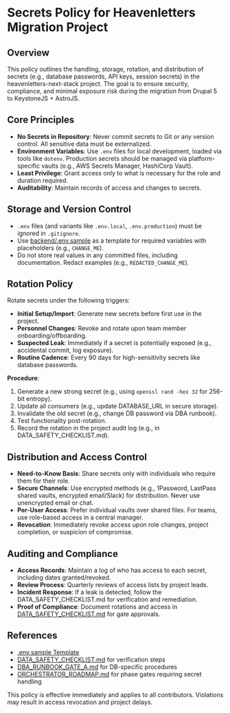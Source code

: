 # Secrets Policy for Heavenletters Migration Project

## Overview
This policy outlines the handling, storage, rotation, and distribution of secrets (e.g., database passwords, API keys, session secrets) in the heavenletters-next-stack project. The goal is to ensure security, compliance, and minimal exposure risk during the migration from Drupal 5 to KeystoneJS + AstroJS.

## Core Principles
- **No Secrets in Repository**: Never commit secrets to Git or any version control. All sensitive data must be externalized.
- **Environment Variables**: Use `.env` files for local development, loaded via tools like `dotenv`. Production secrets should be managed via platform-specific vaults (e.g., AWS Secrets Manager, HashiCorp Vault).
- **Least Privilege**: Grant access only to what is necessary for the role and duration required.
- **Auditability**: Maintain records of access and changes to secrets.

## Storage and Version Control
- `.env` files (and variants like `.env.local`, `.env.production`) must be ignored in `.gitignore`.
- Use [backend/.env.sample](heavenletters-next-stack/backend/.env.sample) as a template for required variables with placeholders (e.g., `CHANGE_ME`).
- Do not store real values in any committed files, including documentation. Redact examples (e.g., `REDACTED_CHANGE_ME`).

## Rotation Policy
Rotate secrets under the following triggers:
- **Initial Setup/Import**: Generate new secrets before first use in the project.
- **Personnel Changes**: Revoke and rotate upon team member onboarding/offboarding.
- **Suspected Leak**: Immediately if a secret is potentially exposed (e.g., accidental commit, log exposure).
- **Routine Cadence**: Every 90 days for high-sensitivity secrets like database passwords.

**Procedure**:
1. Generate a new strong secret (e.g., using `openssl rand -hex 32` for 256-bit entropy).
2. Update all consumers (e.g., update DATABASE_URL in secure storage).
3. Invalidate the old secret (e.g., change DB password via DBA runbook).
4. Test functionality post-rotation.
5. Record the rotation in the project audit log (e.g., in DATA_SAFETY_CHECKLIST.md).

## Distribution and Access Control
- **Need-to-Know Basis**: Share secrets only with individuals who require them for their role.
- **Secure Channels**: Use encrypted methods (e.g., 1Password, LastPass shared vaults, encrypted email/Slack) for distribution. Never use unencrypted email or chat.
- **Per-User Access**: Prefer individual vaults over shared files. For teams, use role-based access in a central manager.
- **Revocation**: Immediately revoke access upon role changes, project completion, or suspicion of compromise.

## Auditing and Compliance
- **Access Records**: Maintain a log of who has access to each secret, including dates granted/revoked.
- **Review Process**: Quarterly reviews of access lists by project leads.
- **Incident Response**: If a leak is detected, follow the DATA_SAFETY_CHECKLIST.md for verification and remediation.
- **Proof of Compliance**: Document rotations and access in [DATA_SAFETY_CHECKLIST.md](heavenletters-next-stack/docs/DATA_SAFETY_CHECKLIST.md) for gate approvals.

## References
- [.env.sample Template](heavenletters-next-stack/backend/.env.sample)
- [DATA_SAFETY_CHECKLIST.md](heavenletters-next-stack/docs/DATA_SAFETY_CHECKLIST.md) for verification steps
- [DBA_RUNBOOK_GATE_A.md](heavenletters-next-stack/docs/DBA_RUNBOOK_GATE_A.md) for DB-specific procedures
- [ORCHESTRATOR_ROADMAP.md](heavenletters-next-stack/docs/ORCHESTRATOR_ROADMAP.md) for phase gates requiring secret handling

This policy is effective immediately and applies to all contributors. Violations may result in access revocation and project delays.
